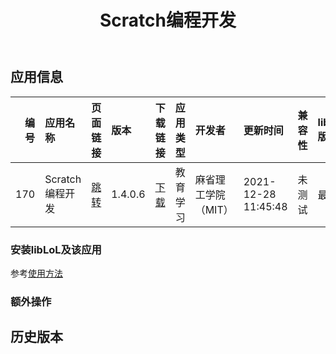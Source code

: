 ﻿---
id: 170
title: Scratch编程开发
toc: true
weight: 170
---

## 应用信息 
|   编号 | 应用名称        | 页面链接                                       | 版本      | 下载链接                                                                        | 应用类型   | 开发者         | 更新时间                | 兼容性   | liblol版本   |
|-----:|:------------|:-------------------------------------------|:--------|:----------------------------------------------------------------------------|:-------|:------------|:--------------------|:------|:-----------|
|  170 | Scratch编程开发 | [跳转](http://app.loongapps.cn/#/detail/170) | 1.4.0.6 | [下载](http://113.24.212.22:8090/upload/file/scratch_1.4.0.6_loongarch64.deb) | 教育学习   | 麻省理工学院（MIT） | 2021-12-28 11:45:48 | 未测试   | 最新         |
### 安装libLoL及该应用 
参考[使用方法](/docs/usage) 
### 额外操作 


## 历史版本 
 